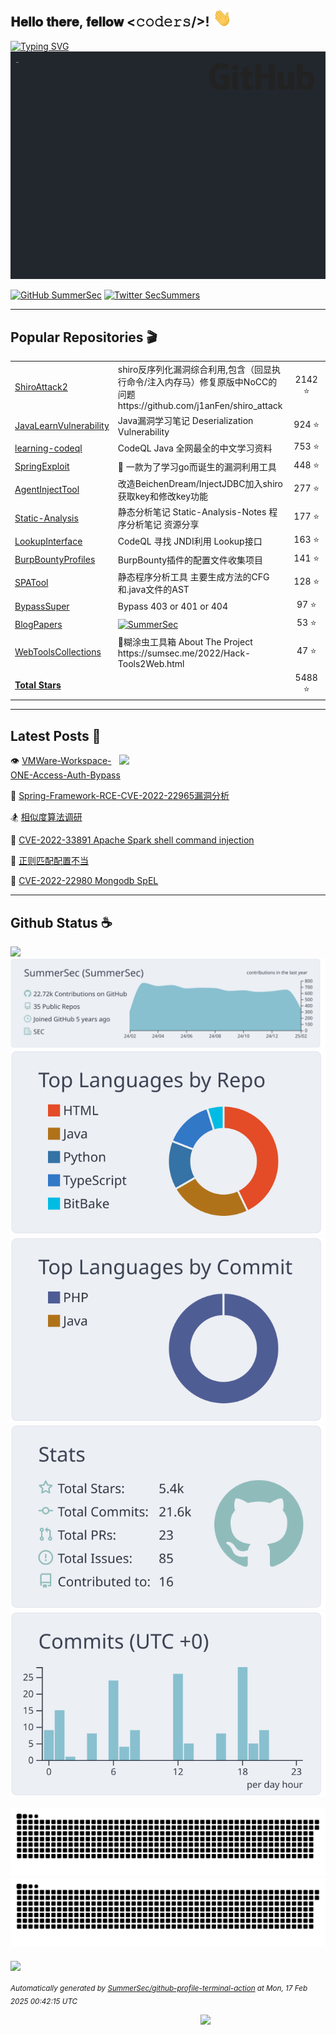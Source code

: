 <h2> 𝐇𝐞𝐥𝐥𝐨 𝐭𝐡𝐞𝐫𝐞, 𝐟𝐞𝐥𝐥𝐨𝐰 <𝚌𝚘𝚍𝚎𝚛𝚜/>! <img src="Hi.gif" width="30px"></h2>


[![Typing SVG](https://readme-typing-svg.herokuapp.com?font=Fira+Code&duration=6000&pause=1500&color=2D94F7&width=435&lines=%E4%BD%A0%E5%A5%BD%E5%91%80%F0%9F%91%8B;%E5%83%8F%E6%B8%85%E6%B0%B4%E4%B8%80%E8%88%AC%E6%B8%85%E6%BE%88%E9%80%8F%E6%98%8E)](https://git.io/typing-svg)
![gifOS](os.gif)


[![GitHub SummerSec](https://img.shields.io/github/followers/SummerSec?label=follow%20%40SummerSec&style=flat-square)](https://github.com/SummerSec) 
[![Twitter SecSummers](https://img.shields.io/twitter/follow/SecSummers?style=flat-square)](https://twitter.com/SecSummers)



---

## Popular Repositories 🎬 
<table>
<tr><td><a href="https://github.com/SummerSec/ShiroAttack2">ShiroAttack2</a></td><td>shiro反序列化漏洞综合利用,包含（回显执行命令/注入内存马）修复原版中NoCC的问题 https://github.com/j1anFen/shiro_attack</td><td align="center" width="12%">2142 ⭐</td></tr>
<tr><td><a href="https://github.com/SummerSec/JavaLearnVulnerability">JavaLearnVulnerability</a></td><td>Java漏洞学习笔记 Deserialization Vulnerability</td><td align="center" width="12%">924 ⭐</td></tr>
<tr><td><a href="https://github.com/SummerSec/learning-codeql">learning-codeql</a></td><td>CodeQL Java 全网最全的中文学习资料</td><td align="center" width="12%">753 ⭐</td></tr>
<tr><td><a href="https://github.com/SummerSec/SpringExploit">SpringExploit</a></td><td>🚀 一款为了学习go而诞生的漏洞利用工具</td><td align="center" width="12%">448 ⭐</td></tr>
<tr><td><a href="https://github.com/SummerSec/AgentInjectTool">AgentInjectTool</a></td><td>改造BeichenDream/InjectJDBC加入shiro获取key和修改key功能</td><td align="center" width="12%">277 ⭐</td></tr>
<tr><td><a href="https://github.com/SummerSec/Static-Analysis">Static-Analysis</a></td><td>静态分析笔记 Static-Analysis-Notes 程序分析笔记 资源分享</td><td align="center" width="12%">177 ⭐</td></tr>
<tr><td><a href="https://github.com/SummerSec/LookupInterface">LookupInterface</a></td><td>CodeQL 寻找 JNDI利用 Lookup接口</td><td align="center" width="12%">163 ⭐</td></tr>
<tr><td><a href="https://github.com/SummerSec/BurpBountyProfiles">BurpBountyProfiles</a></td><td>BurpBounty插件的配置文件收集项目</td><td align="center" width="12%">141 ⭐</td></tr>
<tr><td><a href="https://github.com/SummerSec/SPATool">SPATool</a></td><td>静态程序分析工具 主要生成方法的CFG和.java文件的AST </td><td align="center" width="12%">128 ⭐</td></tr>
<tr><td><a href="https://github.com/SummerSec/BypassSuper">BypassSuper</a></td><td>Bypass 403 or 401 or 404</td><td align="center" width="12%">97 ⭐</td></tr>
<tr><td><a href="https://github.com/SummerSec/BlogPapers">BlogPapers</a></td><td><a href="sumsec.me"><img src="https://readme-typing-svg.demolab.com?font=Fira+Code&size=24&pause=1000&color=FDFDFD&background=13797800&center=true&vCenter=true&width=435&lines=%F0%9F%91%8B%EF%BC%8C%E5%83%8F%E6%B8%85%E6%B0%B4%E4%B8%80%E8%88%AC%E6%B8%85%E6%BE%88%E9%80%8F%E6%98%8E" alt="SummerSec" /></a></td><td align="center" width="12%">53 ⭐</td></tr>
<tr><td><a href="https://github.com/SummerSec/WebToolsCollections">WebToolsCollections</a></td><td>🐛糊涂虫工具箱 About The Project https://sumsec.me/2022/Hack-Tools2Web.html</td><td align="center" width="12%">47 ⭐</td></tr>
<tr><td><a href='https://github.com/summersec'><strong>Total Stars</strong></a></strong></td><td></td><td align="center" width="12%"> 5488 ⭐</td></tr>
</table>


---

## Latest Posts 📝 

<img align='right' src="https://sumsec.me/resources/work.gif" width="330" /> 👁 [VMWare-Workspace-ONE-Access-Auth-Bypass](https://sumsec.me/2022/VMWare-Workspace-ONE-Access-Auth-Bypass.html)

 🐨 [Spring-Framework-RCE-CVE-2022-22965漏洞分析](https://sumsec.me/2022/Spring-Framework-RCE-CVE-2022-22965%E6%BC%8F%E6%B4%9E%E5%88%86%E6%9E%90.html)

 🏂 [相似度算法调研](https://sumsec.me/2022/%E7%9B%B8%E4%BC%BC%E5%BA%A6%E7%AE%97%E6%B3%95%E8%B0%83%E7%A0%94.html)

 🎉 [CVE-2022-33891 Apache Spark shell command injection](https://sumsec.me/2022/CVE-2022-33891%20Apache%20Spark%20shell%20command%20injection.html)

 🎩 [正则匹配配置不当](https://sumsec.me/2022/%E6%AD%A3%E5%88%99%E5%8C%B9%E9%85%8D%E9%85%8D%E7%BD%AE%E4%B8%8D%E5%BD%93.html)

 🎄 [CVE-2022-22980 Mongodb SpEL](https://sumsec.me/2022/CVE-2022-22980%20Mongodb%20SpEL.html)


---

## Github Status ☕ 



![](https://github-profile-trophy.vercel.app/?username=SummerSec&theme=nord&row=1&column=6)
[![](https://raw.githubusercontent.com/SummerSec/github-profile/master/profile-summary-card-output/nord_bright/0-profile-details.svg)](https://github.com/vn7n24fzkq/github-profile-summary-cards)
[![](https://raw.githubusercontent.com/SummerSec/github-profile/master/profile-summary-card-output/nord_bright/1-repos-per-language.svg)](https://github.com/vn7n24fzkq/github-profile-summary-cards) [![](https://raw.githubusercontent.com/SummerSec/github-profile/master/profile-summary-card-output/nord_bright/2-most-commit-language.svg)](https://github.com/vn7n24fzkq/github-profile-summary-cards)
[![](https://raw.githubusercontent.com/SummerSec/github-profile/master/profile-summary-card-output/nord_bright/3-stats.svg)](https://github.com/vn7n24fzkq/github-profile-summary-cards) [![](https://raw.githubusercontent.com/SummerSec/github-profile/master/profile-summary-card-output/nord_bright/4-productive-time.svg)](https://github.com/vn7n24fzkq/github-profile-summary-cards)

![github contribution grid snake animation](./dist//github-snake.svg#gh-dark-mode-only)
![github contribution grid snake animation](./dist/github-snake.svg#gh-light-mode-only)



<img align='Middle' src="https://metrics.lecoq.io/summersec?template=classic&base.header=0&base.activity=0&base.community=0&base.repositories=0&base.metadata=0&isocalendar=1&isocalendar.duration=full-year&config.timezone=Asia%2FShanghai" width="500">

<sub><i>Automatically generated by [SummerSec/github-profile-terminal-action](https://github.com/SummerSec/github-profile-terminal-action) at Mon, 17 Feb 2025 00:42:15 UTC</i></sub>


 <img align='Right' src="https://profile-counter.glitch.me/summersec/count.svg" width="200">

